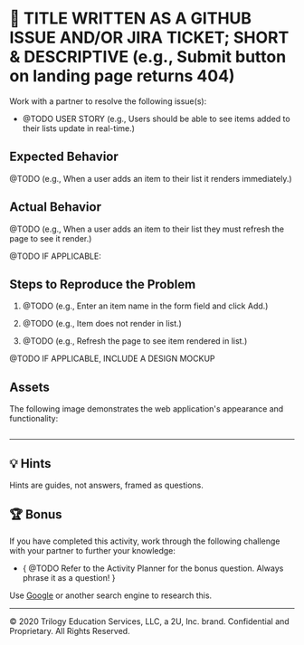 # 🐛 TITLE WRITTEN AS A GITHUB ISSUE AND/OR JIRA TICKET; SHORT & DESCRIPTIVE (e.g., Submit button on landing page returns 404)

Work with a partner to resolve the following issue(s):

* @TODO USER STORY (e.g., Users should be able to see items added to their lists update in real-time.)

## Expected Behavior

@TODO (e.g., When a user adds an item to their list it renders immediately.) 

## Actual Behavior

@TODO (e.g., When a user adds an item to their list they must refresh the page to see it render.)

@TODO IF APPLICABLE: 
## Steps to Reproduce the Problem

1. @TODO (e.g., Enter an item name in the form field and click Add.) 

2. @TODO (e.g., Item does not render in list.)

3. @TODO (e.g., Refresh the page to see item rendered in list.)

@TODO IF APPLICABLE, INCLUDE A DESIGN MOCKUP

## Assets

The following image demonstrates the web application's appearance and functionality:

![]()

---

## 💡 Hints

Hints are guides, not answers, framed as questions. 

## 🏆 Bonus

If you have completed this activity, work through the following challenge with your partner to further your knowledge:

* { @TODO Refer to the Activity Planner for the bonus question. Always phrase it as a question! } 

Use [Google](https://www.google.com) or another search engine to research this.

---
© 2020 Trilogy Education Services, LLC, a 2U, Inc. brand. Confidential and Proprietary. All Rights Reserved.

